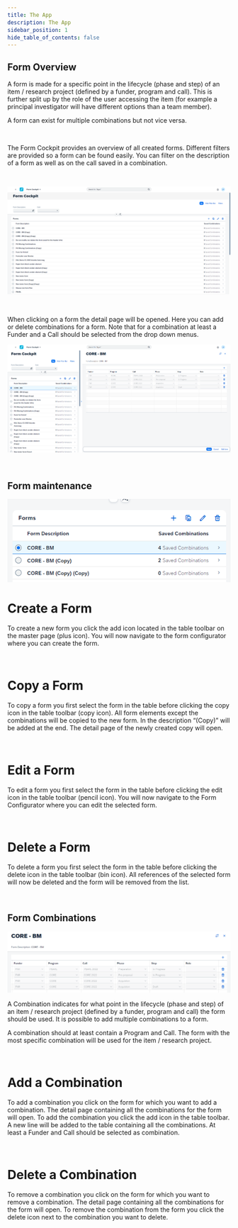 ```yaml
---
title: The App
description: The App
sidebar_position: 1
hide_table_of_contents: false
---
```


## Form Overview

A form is made for a specific point in the lifecycle (phase and step) of an item / research project (defined by a funder, program and call). This is further split up by the role of the user accessing the item (for example a principal investigator will have different options than a team member).

A form can exist for multiple combinations but not vice versa.

&nbsp;

The Form Cockpit provides an overview of all created forms. Different filters are provided so a form can be found easily. You can filter on the description of a form as well as on the call saved in a combination.

&nbsp;

![image.png](./img/master_view.png)

&nbsp;

When clicking on a form the detail page will be opened. Here you can add or delete combinations for a form. Note that for a combination at least a Funder and a Call should be selected from the drop down menus. 

![image.png](./img/detail_view.png)

&nbsp;

## Form maintenance

![image.png](./img/form_actions.png)

# Create a Form

To create a new form you click the add icon located in the table toolbar on the master page (plus icon). You will now navigate to the form configurator where you can create the form. 

&nbsp;

# Copy a Form

To copy a form you first select the form in the table before clicking the copy icon in the table toolbar (copy icon). All form elements except the combinations will be copied to the new form. In the description “(Copy)” will be added at the end. The detail page of the newly created copy will open.

&nbsp;

# Edit a Form

To edit a form you first select the form in the table before clicking the edit icon in the table toolbar (pencil icon). You will now navigate to the Form Configurator where you can edit the selected form.

&nbsp;

# Delete a Form

To delete a form you first select the form in the table before clicking the delete icon in the table toolbar (bin icon). All references of the selected form will now be deleted and the form will be removed from the list. 

&nbsp;

## Form Combinations

![image.png](./img/combination_actions.png)

A Combination indicates for what point in the lifecycle (phase and step) of an item / research project (defined by a funder, program and call) the form should be used. It is possible to add multiple combinations to a form.

A combination should at least contain a Program and Call. The form with the most specific combination will be used for the item / research project.

&nbsp;

# Add a Combination

To add a combination you click on the form for which you want to add a combination. The detail page containing all the combinations for the form will open. To add the combination you click the add icon in the table toolbar. A new line will be added to the table containing all the combinations. At least a Funder and Call should be selected as combination. 

&nbsp;

# Delete a Combination

To remove a combination you click on the form for which you want to remove a combination. The detail page containing all the combinations for the form will open. To remove the combination from the form you click the delete icon next to the combination you want to delete.

&nbsp;